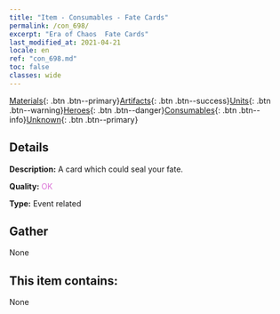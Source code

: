 ```yaml
---
title: "Item - Consumables - Fate Cards"
permalink: /con_698/
excerpt: "Era of Chaos  Fate Cards"
last_modified_at: 2021-04-21
locale: en
ref: "con_698.md"
toc: false
classes: wide
---
```

 [Materials](/Items/){: .btn .btn--primary}[Artifacts](/Items/Artifacts/){: .btn .btn--success}[Units](/Items/Units/){: .btn .btn--warning}[Heroes](/Items/Heroes/){: .btn .btn--danger}[Consumables](/Items/Consumables/){: .btn .btn--info}[Unknown](/Items/Unknown/){: .btn .btn--primary}

## Details
 **Description:** A card which could seal your fate.

 **Quality:** <span style="color: #DA70D6">OK</span>

 **Type:** Event related

## Gather

  None

## This item contains:

  None


